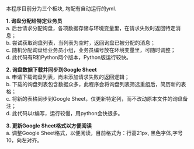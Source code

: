 本程序目前分为三个板块, 均配有自动运行的yml.

**1. 询盘分配给特定业务员**  
a. 后台请求分配询盘，各项数据存储与环境变量里，在请求失败时返回特定消息；  
b. 尝试获取询盘列表，当列表为空时，返回询盘已被分配的消息；  
c. 随机分配询盘给业务员小组，业务员编号放在环境变量里，可随时调整；  
d. 此代码有R和Python两个版本，Python版运行较快。

**2. 询盘数据下载并同步到Google Sheet**  
a. 申请下载询盘列表，尚未添加请求失败的返回逻辑；  
b. 下载的询盘列表包含数据众多，此程序会将询盘列表筛选重组后，简历新的表格；  
c. 将新的表格同步到Google Sheet，仅更新特定列，而不改动原本文件的询盘备注；  
d. 此代码以r编写，运行较慢，用python会快很多。

**3. 更新Google Sheet格式以方便阅读**  
a. 调整Google Sheet格式，以便阅读，目前格式为：行高21px, 黑色字体,字号10，向左对齐。

